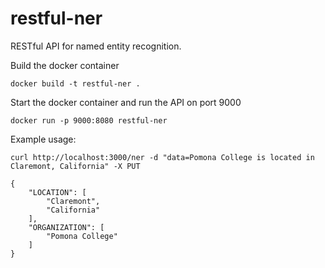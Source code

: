 # restful-ner
RESTful API for named entity recognition. 

Build the docker container
```
docker build -t restful-ner .
```

Start the docker container and run the API on port 9000
```
docker run -p 9000:8080 restful-ner 
```

Example usage:
```
curl http://localhost:3000/ner -d "data=Pomona College is located in Claremont, California" -X PUT
```
```
{
    "LOCATION": [
        "Claremont",
        "California"
    ],
    "ORGANIZATION": [
        "Pomona College"
    ]
}

```
